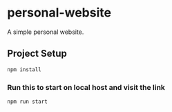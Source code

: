 # personal-website

A simple personal website.

## Project Setup

```sh
npm install
```

### Run this to start on local host and visit the link

```sh
npm run start
```